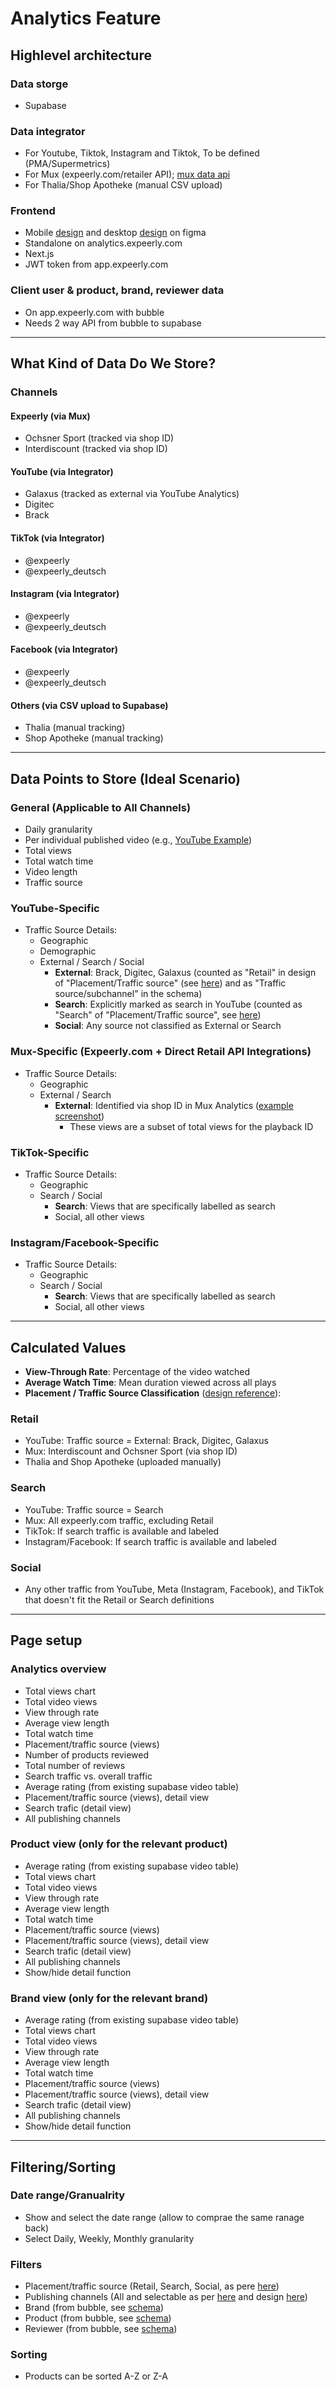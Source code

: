# Analytics Feature

## Highlevel architecture

### Data storge
- Supabase

### Data integrator
- For Youtube, Tiktok, Instagram and Tiktok, To be defined (PMA/Supermetrics)
- For Mux (expeerly.com/retailer API); [mux data api](https://www.mux.com/docs/api-reference/data/metrics/list-breakdown-values)
- For Thalia/Shop Apotheke (manual CSV upload)

### Frontend
- Mobile [design](https://www.figma.com/design/MU9nzvKpZjcbRV2Wjs5ozC/CompleteApp-PlayerUX?node-id=8266-47332&t=GqC5bw1yqZ5WbYUU-1) and desktop [design](https://www.figma.com/design/MU9nzvKpZjcbRV2Wjs5ozC/CompleteApp-PlayerUX?node-id=8339-62765&t=1evCTWnBZGWp77bB-1) on figma
- Standalone on analytics.expeerly.com
- Next.js
- JWT token from app.expeerly.com

### Client user & product, brand, reviewer data
- On app.expeerly.com with bubble
- Needs 2 way API from bubble to supabase

---

## What Kind of Data Do We Store?

### Channels

#### Expeerly (via Mux)
- Ochsner Sport (tracked via shop ID)
- Interdiscount (tracked via shop ID)

#### YouTube (via Integrator)
- Galaxus (tracked as external via YouTube Analytics)
- Digitec
- Brack

#### TikTok (via Integrator)
- @expeerly
- @expeerly_deutsch

#### Instagram (via Integrator)
- @expeerly
- @expeerly_deutsch

#### Facebook (via Integrator)
- @expeerly
- @expeerly_deutsch

#### Others (via CSV upload to Supabase)
- Thalia (manual tracking)
- Shop Apotheke (manual tracking)

---

## Data Points to Store (Ideal Scenario)

### General (Applicable to All Channels)
- Daily granularity
- Per individual published video (e.g., [YouTube Example](https://www.youtube.com/watch?v=7NCmm8FJD08))
- Total views
- Total watch time
- Video length
- Traffic source

### YouTube-Specific
- Traffic Source Details:
  - Geographic
  - Demographic
  - External / Search / Social
    - **External**: Brack, Digitec, Galaxus (counted as "Retail" in design of "Placement/Traffic source"  (see [here](https://jmp.sh/jeZpkbXb)) and as "Traffic source/subchannel" in the schema)
    - **Search**: Explicitly marked as search in YouTube (counted as "Search" of "Placement/Traffic source", see [here](https://jmp.sh/h7eWaXYH))
    - **Social**: Any source not classified as External or Search

### Mux-Specific (Expeerly.com + Direct Retail API Integrations)
- Traffic Source Details:
  - Geographic
  - External / Search
    - **External**: Identified via shop ID in Mux Analytics ([example screenshot](https://jmp.sh/GPxTVYH9))
      - These views are a subset of total views for the playback ID
     
### TikTok-Specific
- Traffic Source Details:
  - Geographic
  - Search / Social
    - **Search**: Views that are specifically labelled as search
    - Social, all other views
   
### Instagram/Facebook-Specific
- Traffic Source Details:
  - Geographic
  - Search / Social
    - **Search**: Views that are specifically labelled as search
    - Social, all other views

---

## Calculated Values

- **View-Through Rate**: Percentage of the video watched
- **Average Watch Time**: Mean duration viewed across all plays
- **Placement / Traffic Source Classification** ([design reference](https://jmp.sh/PZXfK9G0)):

### Retail
- YouTube: Traffic source = External: Brack, Digitec, Galaxus
- Mux: Interdiscount and Ochsner Sport (via shop ID)
- Thalia and Shop Apotheke (uploaded manually)

### Search
- YouTube: Traffic source = Search
- Mux: All expeerly.com traffic, excluding Retail
- TikTok: If search traffic is available and labeled
- Instagram/Facebook: If search traffic is available and labeled

### Social
- Any other traffic from YouTube, Meta (Instagram, Facebook), and TikTok that doesn't fit the Retail or Search definitions

---

## Page setup

### Analytics overview
- Total views chart
- Total video views
- View through rate
- Average view length
- Total watch time
- Placement/traffic source (views)
- Number of products reviewed
- Total number of reviews
- Search traffic vs. overall traffic
- Average rating (from existing supabase video table)
- Placement/traffic source (views), detail view
- Search trafic (detail view)
- All publishing channels

### Product view (only for the relevant product)
- Average rating (from existing supabase video table)
- Total views chart
- Total video views
- View through rate
- Average view length
- Total watch time
- Placement/traffic source (views)
- Placement/traffic source (views), detail view
- Search trafic (detail view)
- All publishing channels
- Show/hide detail function

### Brand view (only for the relevant brand)
- Average rating (from existing supabase video table)
- Total views chart
- Total video views
- View through rate
- Average view length
- Total watch time
- Placement/traffic source (views)
- Placement/traffic source (views), detail view
- Search trafic (detail view)
- All publishing channels
- Show/hide detail function

---

## Filtering/Sorting

### Date range/Granualrity
- Show and select the date range (allow to comprae the same ranage back)
- Select Daily, Weekly, Monthly granularity

### Filters
- Placement/traffic source (Retail, Search, Social, as pere [here](#Retail))
- Publishing channels (All and selectable as per [here](#Channels) and design [here](https://www.figma.com/design/MU9nzvKpZjcbRV2Wjs5ozC/CompleteApp-PlayerUX?node-id=8286-63930&t=GqC5bw1yqZ5WbYUU-1))
- Brand (from bubble, see [schema](https://dbdiagram.io/d/SchemaSimplified-684186bbba2a4ac57bfb9fa4))
- Product (from bubble, see [schema](https://dbdiagram.io/d/SchemaSimplified-684186bbba2a4ac57bfb9fa4)) 
- Reviewer (from bubble, see [schema](https://dbdiagram.io/d/SchemaSimplified-684186bbba2a4ac57bfb9fa4))

### Sorting
- Products can be sorted A-Z or Z-A

